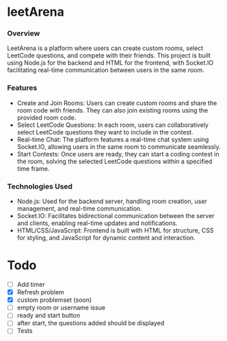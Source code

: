 # leetArena
### Overview
LeetArena is a platform where users can create custom rooms, select LeetCode questions, and compete with their friends. This project is built using Node.js for the backend and HTML for the frontend, with Socket.IO facilitating real-time communication between users in the same room.

### Features
- Create and Join Rooms: Users can create custom rooms and share the room code with friends. They can also join existing rooms using the provided room code.
- Select LeetCode Questions: In each room, users can collaboratively select LeetCode questions they want to include in the contest.
- Real-time Chat: The platform features a real-time chat system using Socket.IO, allowing users in the same room to communicate seamlessly.
- Start Contests: Once users are ready, they can start a coding contest in the room, solving the selected LeetCode questions within a specified time frame.

### Technologies Used
- Node.js: Used for the backend server, handling room creation, user management, and real-time communication.
- Socket.IO: Facilitates bidirectional communication between the server and clients, enabling real-time updates and notifications.
- HTML/CSS/JavaScript: Frontend is built with HTML for structure, CSS for styling, and JavaScript for dynamic content and interaction.



# Todo
- [ ] Add timer
- [x] Refresh problem
- [x] custom problemset (soon)
- [ ] empty room or username issue
- [ ] ready and start button
- [ ] after start, the questions added should be displayed
- [ ] Tests
